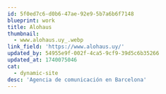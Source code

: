 ```yaml
---
id: 5f0ed7c6-d0b6-47ae-92e9-5b7a6b6f7148
blueprint: work
title: Alohaus
thumbnail:
  - www.alohaus.uy_.webp
link_field: 'https://www.alohaus.uy/'
updated_by: 54955e9f-002f-4ca5-9cf9-39d5c6b35266
updated_at: 1740075046
cat:
  - dynamic-site
desc: 'Agencia de comunicación en Barcelona'
---
```

